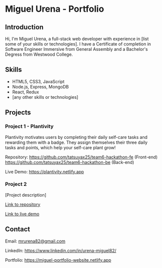 # Miguel Urena - Portfolio

## Introduction

Hi, I'm Miguel Urena, a full-stack web developer with experience in [list some of your skills or technologies]. I have a Certificate of completion in Software Engineer Immersive from General Assembly and a Bachelor's Degress from Westwood College.

## Skills

- HTML5, CSS3, JavaScript
- Node.js, Express, MongoDB
- React, Redux
- [any other skills or technologies]

## Projects

### Project 1 - Plantivity

Plantivity motivates users by completing their daily self-care tasks and rewarding them with a badge. They assign themselves their three daily tasks and points, which help your self-care plant grow!

Repository: https://github.com/tatsuyax25/team6-hackathon-fe (Front-end)
            https://github.com/tatsuyax25/team6-hackathon-be (Back-end) 

Live Demo: https://plantivity.netlify.app

### Project 2

[Project description]

[Link to repository](https://github.com/yourusername/project2)

[Link to live demo](https://project2.example.com)

## Contact

Email: mrurena82@gmail.com

LinkedIn: https://www.linkedin.com/in/urena-miguel82/

Portfolio: https://miguel-portfolio-website.netlify.app

